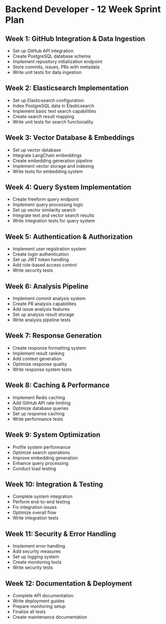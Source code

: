 # Backend Developer - 12 Week Sprint Plan

## Week 1: GitHub Integration & Data Ingestion
- Set up GitHub API integration
- Create PostgreSQL database schema
- Implement repository initialization endpoint
- Store commits, issues, PRs with metadata
- Write unit tests for data ingestion

## Week 2: Elasticsearch Implementation
- Set up Elasticsearch configuration
- Index PostgreSQL data in Elasticsearch
- Implement basic text search capabilities 
- Create search result mapping
- Write unit tests for search functionality

## Week 3: Vector Database & Embeddings
- Set up vector database
- Integrate LangChain embeddings
- Create embedding generation pipeline
- Implement vector storage and indexing
- Write tests for embedding system

## Week 4: Query System Implementation
- Create freeform query endpoint
- Implement query processing logic
- Set up vector similarity search
- Integrate text and vector search results
- Write integration tests for query system

## Week 5: Authentication & Authorization
- Implement user registration system
- Create login authentication
- Set up JWT token handling
- Add role-based access control
- Write security tests

## Week 6: Analysis Pipeline
- Implement commit analysis system
- Create PR analysis capabilities
- Add issue analysis features
- Set up analysis result storage
- Write analysis pipeline tests

## Week 7: Response Generation
- Create response formatting system
- Implement result ranking
- Add context generation
- Optimize response quality
- Write response system tests

## Week 8: Caching & Performance
- Implement Redis caching
- Add GitHub API rate limiting
- Optimize database queries
- Set up response caching
- Write performance tests

## Week 9: System Optimization
- Profile system performance
- Optimize search operations
- Improve embedding generation
- Enhance query processing
- Conduct load testing

## Week 10: Integration & Testing
- Complete system integration
- Perform end-to-end testing
- Fix integration issues
- Optimize overall flow
- Write integration tests

## Week 11: Security & Error Handling
- Implement error handling
- Add security measures
- Set up logging system
- Create monitoring tools
- Write security tests

## Week 12: Documentation & Deployment
- Complete API documentation
- Write deployment guides
- Prepare monitoring setup
- Finalize all tests
- Create maintenance documentation